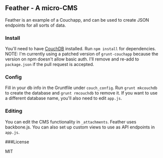 ## Feather - A micro-CMS

Feather is an example of a Couchapp, and can be used to create JSON endpoints for all sorts of data.

### Install

You'll need to have [CouchDB](http://docs.couchdb.org/en/latest/install/index.html) installed. Run `npm install` for dependencies.  
NOTE: I'm currently using a patched version of `grunt-couchapp` because the version on npm doesn't allow basic auth. I'll remove and re-add to `package.json` if the pull request is accepted.

### Config

Fill in your db info in the Gruntfile under `couch_config`. Run `grunt mkcouchdb` to create the database and `grunt rmcouchdb` to remove it. If you want to use a different database name, you'll also need to edit `app.js`.

### Editing

You can edit the CMS functionality in `_attachments`. Feather uses backbone.js. You can also set up custom views to use as API endpoints in `app.js`.

###License

MIT